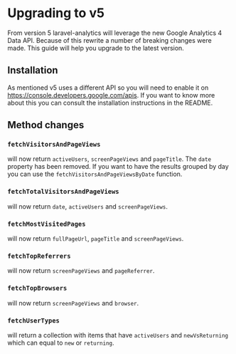 # Upgrading to v5

From version 5 laravel-analytics will leverage the new Google Analytics 4 Data API.
Because of this rewrite a number of breaking changes were made. This guide will help you upgrade to the latest version.

## Installation

As mentioned v5 uses a different API so you will need to enable it on https://console.developers.google.com/apis. If you want to know more about this you can consult the installation instructions in the README.

## Method changes

### `fetchVisitorsAndPageViews`
will now return `activeUsers`, `screenPageViews` and `pageTitle`. The `date` property has been removed.
If you want to have the results grouped by day you can use the `fetchVisitorsAndPageViewsByDate` function.

### `fetchTotalVisitorsAndPageViews`
will now return `date`, `activeUsers` and `screenPageViews`.

### `fetchMostVisitedPages`
will now return `fullPageUrl`, `pageTitle` and `screenPageViews`.

### `fetchTopReferrers`
will now return `screenPageViews` and `pageReferrer`.

### `fetchTopBrowsers`
will now return `screenPageViews` and `browser`.

### `fetchUserTypes`
will return a collection with items that have `activeUsers` and `newVsReturning` which can equal to `new` or `returning`.
